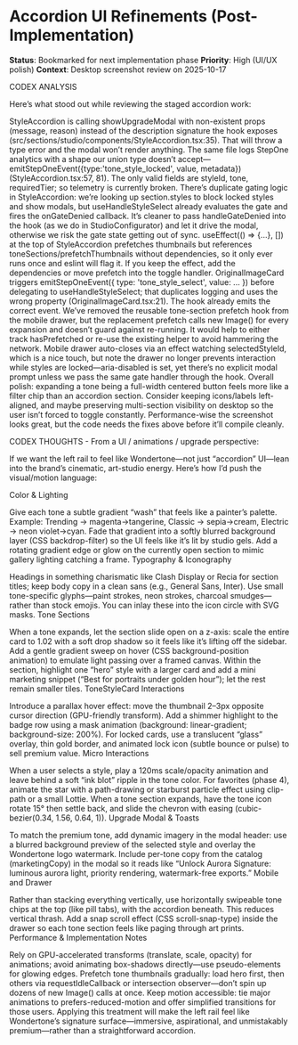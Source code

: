 # Accordion UI Refinements (Post-Implementation)

**Status**: Bookmarked for next implementation phase
**Priority**: High (UI/UX polish)
**Context**: Desktop screenshot review on 2025-10-17

CODEX ANALYSIS

Here’s what stood out while reviewing the staged accordion work:

StyleAccordion is calling showUpgradeModal with non-existent props (message, reason) instead of the description signature the hook exposes (src/sections/studio/components/StyleAccordion.tsx:35). That will throw a type error and the modal won’t render anything.
The same file logs StepOne analytics with a shape our union type doesn’t accept—emitStepOneEvent({type:'tone_style_locked', value, metadata}) (StyleAccordion.tsx:57, 81). The only valid fields are styleId, tone, requiredTier; so telemetry is currently broken.
There’s duplicate gating logic in StyleAccordion: we’re looking up section.styles to block locked styles and show modals, but useHandleStyleSelect already evaluates the gate and fires the onGateDenied callback. It’s cleaner to pass handleGateDenied into the hook (as we do in StudioConfigurator) and let it drive the modal, otherwise we risk the gate state getting out of sync.
useEffect(() => {...}, []) at the top of StyleAccordion prefetches thumbnails but references toneSections/prefetchThumbnails without dependencies, so it only ever runs once and eslint will flag it. If you keep the effect, add the dependencies or move prefetch into the toggle handler.
OriginalImageCard triggers emitStepOneEvent({ type: 'tone_style_select', value: ... }) before delegating to useHandleStyleSelect; that duplicates logging and uses the wrong property (OriginalImageCard.tsx:21). The hook already emits the correct event.
We’ve removed the reusable tone-section prefetch hook from the mobile drawer, but the replacement prefetch calls new Image() for every expansion and doesn’t guard against re-running. It would help to either track hasPrefetched or re-use the existing helper to avoid hammering the network.
Mobile drawer auto-closes via an effect watching selectedStyleId, which is a nice touch, but note the drawer no longer prevents interaction while styles are locked—aria-disabled is set, yet there’s no explicit modal prompt unless we pass the same gate handler through the hook.
Overall polish: expanding a tone being a full-width centered button feels more like a filter chip than an accordion section. Consider keeping icons/labels left-aligned, and maybe preserving multi-section visibility on desktop so the user isn’t forced to toggle constantly. Performance-wise the screenshot looks great, but the code needs the fixes above before it’ll compile cleanly.

CODEX THOUGHTS - From a UI / animations / upgrade perspective:

If we want the left rail to feel like Wondertone—not just “accordion” UI—lean into the brand’s cinematic, art-studio energy. Here’s how I’d push the visual/motion language:

Color & Lighting

Give each tone a subtle gradient “wash” that feels like a painter’s palette. Example: Trending → magenta→tangerine, Classic → sepia→cream, Electric → neon violet→cyan.
Fade that gradient into a softly blurred background layer (CSS backdrop-filter) so the UI feels like it’s lit by studio gels.
Add a rotating gradient edge or glow on the currently open section to mimic gallery lighting catching a frame.
Typography & Iconography

Headings in something charismatic like Clash Display or Recia for section titles; keep body copy in a clean sans (e.g., General Sans, Inter).
Use small tone-specific glyphs—paint strokes, neon strokes, charcoal smudges—rather than stock emojis. You can inlay these into the icon circle with SVG masks.
Tone Sections

When a tone expands, let the section slide open on a z-axis: scale the entire card to 1.02 with a soft drop shadow so it feels like it’s lifting off the sidebar.
Add a gentle gradient sweep on hover (CSS background-position animation) to emulate light passing over a framed canvas.
Within the section, highlight one “hero” style with a larger card and add a mini marketing snippet (“Best for portraits under golden hour”); let the rest remain smaller tiles.
ToneStyleCard Interactions

Introduce a parallax hover effect: move the thumbnail 2–3px opposite cursor direction (GPU-friendly transform).
Add a shimmer highlight to the badge row using a mask animation (background: linear-gradient; background-size: 200%).
For locked cards, use a translucent “glass” overlay, thin gold border, and animated lock icon (subtle bounce or pulse) to sell premium value.
Micro Interactions

When a user selects a style, play a 120ms scale/opacity animation and leave behind a soft “ink blot” ripple in the tone color.
For favorites (phase 4), animate the star with a path-drawing or starburst particle effect using clip-path or a small Lottie.
When a tone section expands, have the tone icon rotate 15° then settle back, and slide the chevron with easing (cubic-bezier(0.34, 1.56, 0.64, 1)).
Upgrade Modal & Toasts

To match the premium tone, add dynamic imagery in the modal header: use a blurred background preview of the selected style and overlay the Wondertone logo watermark.
Include per-tone copy from the catalog (marketingCopy) in the modal so it reads like “Unlock Aurora Signature: luminous aurora light, priority rendering, watermark-free exports.”
Mobile and Drawer

Rather than stacking everything vertically, use horizontally swipeable tone chips at the top (like pill tabs), with the accordion beneath. This reduces vertical thrash.
Add a snap scroll effect (CSS scroll-snap-type) inside the drawer so each tone section feels like paging through art prints.
Performance & Implementation Notes

Rely on GPU-accelerated transforms (translate, scale, opacity) for animations; avoid animating box-shadows directly—use pseudo-elements for glowing edges.
Prefetch tone thumbnails gradually: load hero first, then others via requestIdleCallback or intersection observer—don’t spin up dozens of new Image() calls at once.
Keep motion accessible: tie major animations to prefers-reduced-motion and offer simplified transitions for those users.
Applying this treatment will make the left rail feel like Wondertone’s signature surface—immersive, aspirational, and unmistakably premium—rather than a straightforward accordion.
